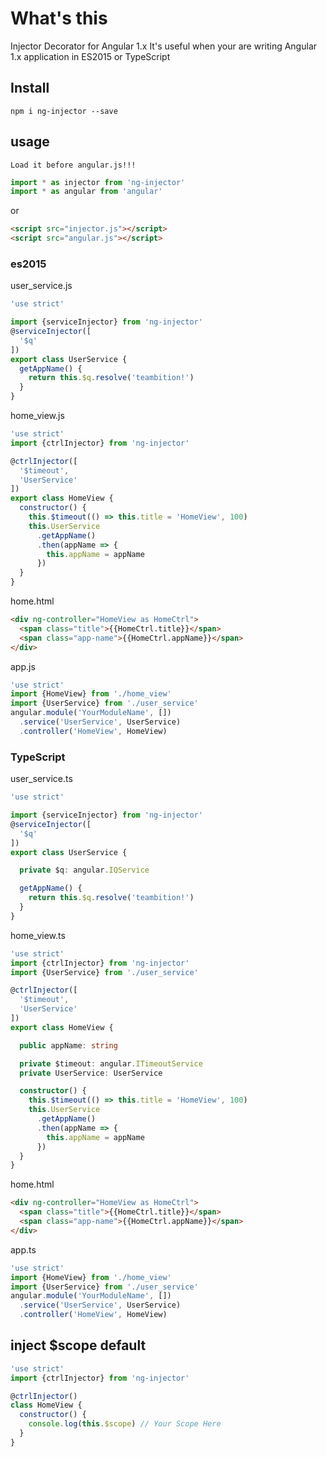 # What's this
Injector Decorator for Angular 1.x
It's useful when your are writing Angular 1.x application in ES2015 or TypeScript

## Install
```
npm i ng-injector --save
```

## usage

`Load it before angular.js!!!`
```ts
import * as injector from 'ng-injector'
import * as angular from 'angular'
```

or

```html
<script src="injector.js"></script>
<script src="angular.js"></script>
```

### es2015
user_service.js
```js
'use strict'

import {serviceInjector} from 'ng-injector'
@serviceInjector([
  '$q'
])
export class UserService {
  getAppName() {
    return this.$q.resolve('teambition!')
  }
}
```
home_view.js
```js
'use strict'
import {ctrlInjector} from 'ng-injector'

@ctrlInjector([
  '$timeout',
  'UserService'
])
export class HomeView {
  constructor() {
    this.$timeout(() => this.title = 'HomeView', 100)
    this.UserService
      .getAppName()
      .then(appName => {
        this.appName = appName
      })
  }
}
```
home.html

```html
<div ng-controller="HomeView as HomeCtrl">
  <span class="title">{{HomeCtrl.title}}</span>
  <span class="app-name">{{HomeCtrl.appName}}</span>
</div>

```

app.js
```js
'use strict'
import {HomeView} from './home_view'
import {UserService} from './user_service'
angular.module('YourModuleName', [])
  .service('UserService', UserService)
  .controller('HomeView', HomeView)
```

### TypeScript

user_service.ts
```ts
'use strict'

import {serviceInjector} from 'ng-injector'
@serviceInjector([
  '$q'
])
export class UserService {

  private $q: angular.IQService

  getAppName() {
    return this.$q.resolve('teambition!')
  }
}
```

home_view.ts
```ts
'use strict'
import {ctrlInjector} from 'ng-injector'
import {UserService} from './user_service'

@ctrlInjector([
  '$timeout',
  'UserService'
])
export class HomeView {

  public appName: string

  private $timeout: angular.ITimeoutService
  private UserService: UserService

  constructor() {
    this.$timeout(() => this.title = 'HomeView', 100)
    this.UserService
      .getAppName()
      .then(appName => {
        this.appName = appName
      })
  }
}
```
home.html

```html
<div ng-controller="HomeView as HomeCtrl">
  <span class="title">{{HomeCtrl.title}}</span>
  <span class="app-name">{{HomeCtrl.appName}}</span>
</div>

```

app.ts
```ts
'use strict'
import {HomeView} from './home_view'
import {UserService} from './user_service'
angular.module('YourModuleName', [])
  .service('UserService', UserService)
  .controller('HomeView', HomeView)
```

## inject $scope default

```js
'use strict'
import {ctrlInjector} from 'ng-injector'

@ctrlInjector()
class HomeView {
  constructor() {
    console.log(this.$scope) // Your Scope Here
  }
}

```
